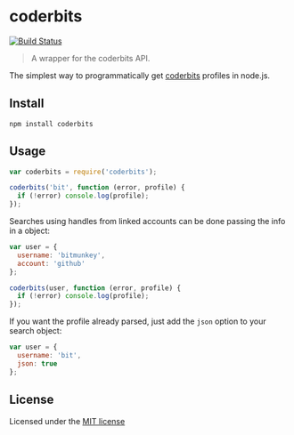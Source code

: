 # coderbits
[![Build Status](https://travis-ci.org/rodrigo-medeiros/coderbits.svg?branch=master)](https://travis-ci.org/rodrigo-medeiros/coderbits)
> A wrapper for the coderbits API.

The simplest way to programmatically get [coderbits](https://coderbits.com) profiles in node.js.

## Install

```shell
npm install coderbits
```

## Usage

```javascript
var coderbits = require('coderbits');

coderbits('bit', function (error, profile) {
  if (!error) console.log(profile);
});
```

Searches using handles from linked accounts can be done passing the info in a object:

```javascript
var user = {
  username: 'bitmunkey',
  account: 'github'
};

coderbits(user, function (error, profile) {
  if (!error) console.log(profile);
});
```

If you want the profile already parsed, just add the `json` option to your search object:

```javascript
var user = {
  username: 'bit',
  json: true
};
```

## License

Licensed under the [MIT license](http://opensource.org/licenses/MIT)

